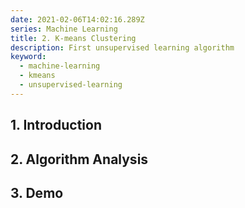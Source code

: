 ```yaml
---
date: 2021-02-06T14:02:16.289Z
series: Machine Learning
title: 2. K-means Clustering
description: First unsupervised learning algorithm
keyword:
  - machine-learning
  - kmeans
  - unsupervised-learning
---
```

## 1. Introduction
## 2. Algorithm Analysis
## 3. Demo